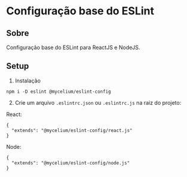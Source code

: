 # Configuração base do ESLint

## Sobre

Configuração base do ESLint para ReactJS e NodeJS.

## Setup

1. Instalação

```
npm i -D eslint @mycelium/eslint-config
```

2. Crie um arquivo `.eslintrc.json` ou `.eslintrc.js` na raiz do projeto:

React:

```
{
  "extends": "@mycelium/eslint-config/react.js"
}
```

Node:

```
{
  "extends": "@mycelium/eslint-config/node.js"
}
```
